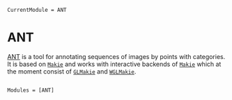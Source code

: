 ```@meta
CurrentModule = ANT
```

# ANT

[ANT](https://github.com/kunzaatko/ANT.jl) is a tool for annotating sequences of
images by points with categories. It is based on [`Makie`](@ref) and works with
interactive backends of [`Makie`](@ref) which at the moment consist of
[`GLMakie`](@ref) and [`WGLMakie`](@ref).

```@index
```

```@autodocs
Modules = [ANT]
```

